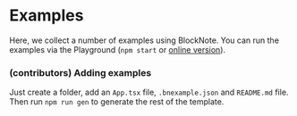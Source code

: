 # Examples

Here, we collect a number of examples using BlockNote. You can run the examples via the Playground (`npm start` or [online version](https://blocknote-main.vercel.app/)).

### (contributors) Adding examples

Just create a folder, add an `App.tsx` file, `.bnexample.json` and `README.md` file. Then run `npm run gen` to generate the rest of the template.
